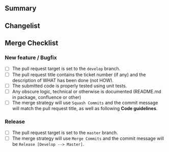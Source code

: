 ## Summary

<!-- A brief overview of this PR -->

## Changelist

<!-- List of updates -->

## Merge Checklist

### New feature / Bugfix

- [ ] The pull request target is set to the `develop` branch.
- [ ] The pull request title contains the ticket number (if any) and the description of WHAT has been done (not HOW).
- [ ] The submitted code is properly tested using unit tests.
- [ ] Any obscure logic, technical or otherwise is documented (README.md in package, confluence or other)
- [ ] The merge strategy will use `Squash Commits` and the commit message will match the pull request title, as well as following **Code guidelines**.

### Release

- [ ] The pull request target is set to the `master` branch.
- [ ] The merge strategy will use `Merge Commits` and the commit message will be `Release [Develop --> Master]`.
